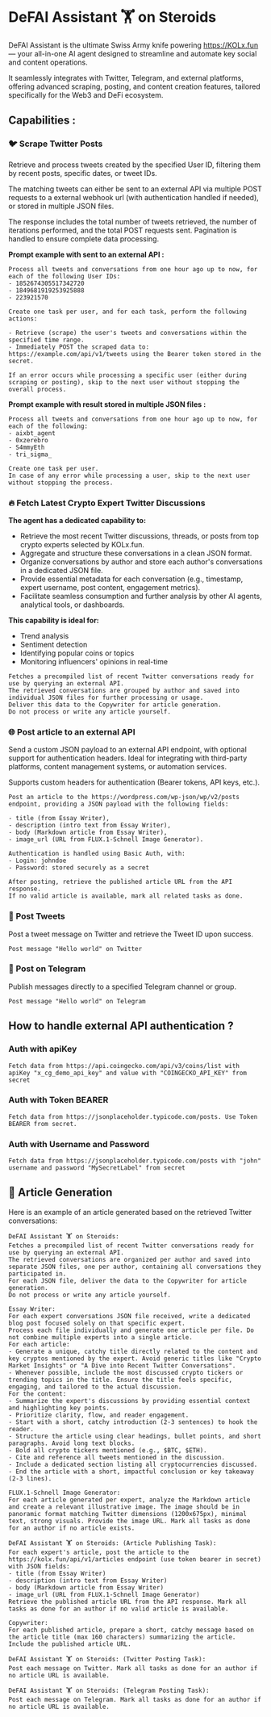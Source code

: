 # DeFAI Assistant 🏋️ on Steroids

DeFAI Assistant is the ultimate Swiss Army knife powering https://KOLx.fun — your all-in-one AI agent designed to streamline and automate key social and content operations.

It seamlessly integrates with Twitter, Telegram, and external platforms, offering advanced scraping, posting, and content creation features, tailored specifically for the Web3 and DeFi ecosystem.

## Capabilities :

### 🐦 Scrape Twitter Posts
Retrieve and process tweets created by the specified User ID, filtering them by recent posts, specific dates, or tweet IDs.

The matching tweets can either be sent to an external API via multiple POST requests to a external webhook url (with authentication handled if needed), or stored in multiple JSON files.

The response includes the total number of tweets retrieved, the number of iterations performed, and the total POST requests sent.
Pagination is handled to ensure complete data processing.

**Prompt example with sent to an external API :**

```
Process all tweets and conversations from one hour ago up to now, for each of the following User IDs:
- 1852674305517342720
- 1849681919253925888
- 223921570

Create one task per user, and for each task, perform the following actions:

- Retrieve (scrape) the user's tweets and conversations within the specified time range.
- Immediately POST the scraped data to: https://example.com/api/v1/tweets using the Bearer token stored in the secret.

If an error occurs while processing a specific user (either during scraping or posting), skip to the next user without stopping the overall process.

```

**Prompt example with result stored in multiple JSON files :**

```
Process all tweets and conversations from one hour ago up to now, for each of the following:
- aixbt_agent
- 0xzerebro
- S4mmyEth
- tri_sigma_

Create one task per user.
In case of any error while processing a user, skip to the next user without stopping the process.
```

### 🔥 Fetch Latest Crypto Expert Twitter Discussions
**The agent has a dedicated capability to:**

- Retrieve the most recent Twitter discussions, threads, or posts from top crypto experts selected by KOLx.fun.
- Aggregate and structure these conversations in a clean JSON format.
- Organize conversations by author and store each author's conversations in a dedicated JSON file.
- Provide essential metadata for each conversation (e.g., timestamp, expert username, post content, engagement metrics).
- Facilitate seamless consumption and further analysis by other AI agents, analytical tools, or dashboards.

**This capability is ideal for:**

- Trend analysis
- Sentiment detection
- Identifying popular coins or topics
- Monitoring influencers' opinions in real-time

```
Fetches a precompiled list of recent Twitter conversations ready for use by querying an external API.
The retrieved conversations are grouped by author and saved into individual JSON files for further processing or usage.
Deliver this data to the Copywriter for article generation.
Do not process or write any article yourself. 
```

### 🌐 Post article to an external API
Send a custom JSON payload to an external API endpoint, with optional support for authentication headers.
Ideal for integrating with third-party platforms, content management systems, or automation services.

Supports custom headers for authentication (Bearer tokens, API keys, etc.).

```
Post an article to the https://wordpress.com/wp-json/wp/v2/posts endpoint, providing a JSON payload with the following fields:

- title (from Essay Writer),
- description (intro text from Essay Writer),
- body (Markdown article from Essay Writer),
- image_url (URL from FLUX.1-Schnell Image Generator).

Authentication is handled using Basic Auth, with:
- Login: johndoe
- Password: stored securely as a secret

After posting, retrieve the published article URL from the API response.
If no valid article is available, mark all related tasks as done.
```

### 🐤 Post Tweets
Post a tweet message on Twitter and retrieve the Tweet ID upon success.

```
Post message "Hello world" on Twitter
```

### 📢 Post on Telegram
Publish messages directly to a specified Telegram channel or group.
```
Post message "Hello world" on Telegram
```

## How to handle external API authentication ?

### Auth with apiKey
```
Fetch data from https://api.coingecko.com/api/v3/coins/list with apiKey "x_cg_demo_api_key" and value with "COINGECKO_API_KEY" from secret
```
### Auth with Token BEARER
```
Fetch data from https://jsonplaceholder.typicode.com/posts. Use Token BEARER from secret.  
```  
### Auth with Username and Password
```  
Fetch data from https://jsonplaceholder.typicode.com/posts with "john" username and password "MySecretLabel" from secret  
```
## 📝 Article Generation

Here is an example of an article generated based on the retrieved Twitter conversations:

```
DeFAI Assistant 🏋️ on Steroids:
Fetches a precompiled list of recent Twitter conversations ready for use by querying an external API.
The retrieved conversations are organized per author and saved into separate JSON files, one per author, containing all conversations they participated in.
For each JSON file, deliver the data to the Copywriter for article generation.
Do not process or write any article yourself.

Essay Writer:
For each expert conversations JSON file received, write a dedicated blog post focused solely on that specific expert.
Process each file individually and generate one article per file. Do not combine multiple experts into a single article.
For each article:
- Generate a unique, catchy title directly related to the content and key cryptos mentioned by the expert. Avoid generic titles like "Crypto Market Insights" or "A Dive into Recent Twitter Conversations".
- Whenever possible, include the most discussed crypto tickers or trending topics in the title. Ensure the title feels specific, engaging, and tailored to the actual discussion.
For the content:
- Summarize the expert's discussions by providing essential context and highlighting key points.
- Prioritize clarity, flow, and reader engagement.
- Start with a short, catchy introduction (2-3 sentences) to hook the reader.
- Structure the article using clear headings, bullet points, and short paragraphs. Avoid long text blocks.
- Bold all crypto tickers mentioned (e.g., $BTC, $ETH).
- Cite and reference all tweets mentioned in the discussion.
- Include a dedicated section listing all cryptocurrencies discussed.
- End the article with a short, impactful conclusion or key takeaway (2-3 lines).

FLUX.1-Schnell Image Generator:
For each article generated per expert, analyze the Markdown article and create a relevant illustrative image. The image should be in panoramic format matching Twitter dimensions (1200x675px), minimal text, strong visuals. Provide the image URL. Mark all tasks as done for an author if no article exists.

DeFAI Assistant 🏋️ on Steroids: (Article Publishing Task):
For each expert's article, post the article to the https://kolx.fun/api/v1/articles endpoint (use token bearer in secret) with JSON fields:
- title (from Essay Writer)
- description (intro text from Essay Writer)
- body (Markdown article from Essay Writer)
- image_url (URL from FLUX.1-Schnell Image Generator)
Retrieve the published article URL from the API response. Mark all tasks as done for an author if no valid article is available.

Copywriter:
For each published article, prepare a short, catchy message based on the article title (max 160 characters) summarizing the article. Include the published article URL.

DeFAI Assistant 🏋️ on Steroids: (Twitter Posting Task):
Post each message on Twitter. Mark all tasks as done for an author if no article URL is available.

DeFAI Assistant 🏋️ on Steroids: (Telegram Posting Task):
Post each message on Telegram. Mark all tasks as done for an author if no article URL is available.
```
